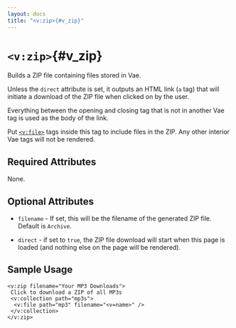 ```yaml
---
layout: docs
title: "<v:zip>{#v_zip}"
---
```


# `<v:zip>`{#v_zip}

Builds a ZIP file containing files stored in Vae.

Unless the `direct` attribute is set, it outputs an HTML link (`a` tag)
that will initiate a download of the ZIP file when clicked on by the
user.

Everything between the opening and closing tag that is not in another
Vae tag is used as the body of the link.

Put [`<v:file>`](#v_file) tags inside this tag to include files in the
ZIP. Any other interior Vae tags will not be rendered.

## Required Attributes

None.

## Optional Attributes

-   `filename` - If set, this will be the filename of the generated
    ZIP file. Default is `Archive`.

-   `direct` - if set to `true`, the ZIP file download will start when
    this page is loaded (and nothing else on the page will be rendered).

## Sample Usage

    <v:zip filename="Your MP3 Downloads">
     Click to download a ZIP of all MP3s
     <v:collection path="mp3s">
      <v:file path="mp3" filename="<v=name>" />
     </v:collection>
    </v:zip>
